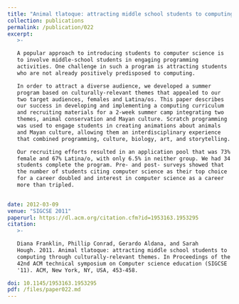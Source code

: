 ```yaml
---
title: "Animal tlatoque: attracting middle school students to computing through culturally-relevant themes"
collection: publications
permalink: /publication/022
excerpt:
   >-   

   A popular approach to introducing students to computer science is
   to involve middle-school students in engaging programming
   activities. One challenge in such a program is attracting students
   who are not already positively predisposed to computing.

   In order to attract a diverse audience, we developed a summer
   program based on culturally-relevant themes that appealed to our
   two target audiences, females and Latina/os. This paper describes
   our success in developing and implementing a computing curriculum
   and recruiting materials for a 2-week summer camp integrating two
   themes, animal conservation and Mayan culture. Scratch programming
   was used to engage students in creating animations about animals
   and Mayan culture, allowing them an interdisciplinary experience
   that combined programming, culture, biology, art, and storytelling.

   Our recruiting efforts resulted in an application pool that was 73%
   female and 67% Latina/o, with only 6.5% in neither group. We had 34
   students complete the program. Pre- and post- surveys showed that
   the number of students citing computer science as their top choice
   for a career doubled and interest in computer science as a career
   more than tripled.

   
date: 2012-03-09
venue: "SIGCSE 2011"
paperurl: https://dl.acm.org/citation.cfm?id=1953163.1953295
citation:
   >-

   Diana Franklin, Phillip Conrad, Gerardo Aldana, and Sarah
   Hough. 2011. Animal tlatoque: attracting middle school students to
   computing through culturally-relevant themes. In Proceedings of the
   42nd ACM technical symposium on Computer science education (SIGCSE
   '11). ACM, New York, NY, USA, 453-458. 

doi: 10.1145/1953163.1953295
pdf: /files/paper022.md
---
```


